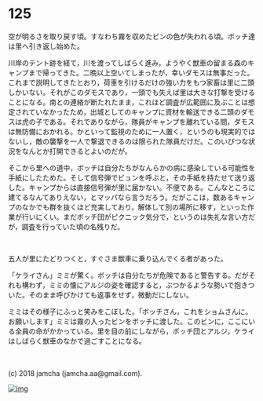 # 125

空が明るさを取り戻す頃。すなわち霧を収めたビンの色が失われる頃。ボッチ達は里へ引き返し始めた。  

川岸のテント跡を経て，川を渡ってしばらく進み，ようやく獣車の留まる森のキャンプまで帰ってきた。二晩以上空いてしまったが，幸いダモスは無事だった。これまで説明してきたとおり，荷車を引けるだけの強い力をもつ家畜は里に二頭しかいない。それがこのダモスであり，一頭でも失えば里は大きな打撃を受けることになる。南との連絡が断たれたまま，これほど調査が広範囲に及ぶことは想定されていなかったため，出城としてのキャンプに資材を輸送できる二頭のダモスは虎の子である。それでありながら，隊員がキャンプを離れている間，ダモスは無防備におかれる。かといって監視のために一人置く，というのも現実的ではないし，敵の襲撃を一人で撃退できるのは限られた隊員だけだ。このいびつな状況をなんとか打開できるとよいのだが。  

そこから里への道中，ボッチは自分たちがなんらかの病に感染している可能性を手紙にしたためた。そして信号弾でビュンを呼ぶと，その手紙を持たせて送り返した。キャンプからは直接信号弾が里に届かない。不便である。こんなところに建てるなんてありえない，とマッパなら言うだろう。だがここは，数あるキャンプのなかでも群を抜くほど充実しており，解体して別の場所に移す，といった作業が行いにくい。まだボッチ団がピクニック気分で，というのは失礼な言い方だが，調査を行っていた頃の名残りだ。  

<br>  

五人が里にたどりつくと，すぐさま獣車に乗り込んでくる者があった。  

「ケライさん」ミミが驚く。ボッチは自分たちが危険であると警告する。だがそれも構わず，ミミの懐にアルジの姿を確認すると，ぶつかるような勢いで抱きついた。そのまま呼びかけても返事をせず，微動だにしない。  

ミミはその様子にふっと笑みをこぼした。「ボッチさん，これをショムさんに。お願いします」ミミは霧の入ったビンをボッチに渡した。このビンに，ここにいる全員の命がかかっている。里を目の前にしながら，ボッチ団とアルジ，ケライはしばらく獣車のなかで過ごすことになる。  

<br>  
<br>  
(c) 2018 jamcha (jamcha.aa@gmail.com).  

[![img](http://i.creativecommons.org/l/by-nc-sa/4.0/88x31.png)](http://creativecommons.org/licenses/by-nc-sa/4.0/deed)